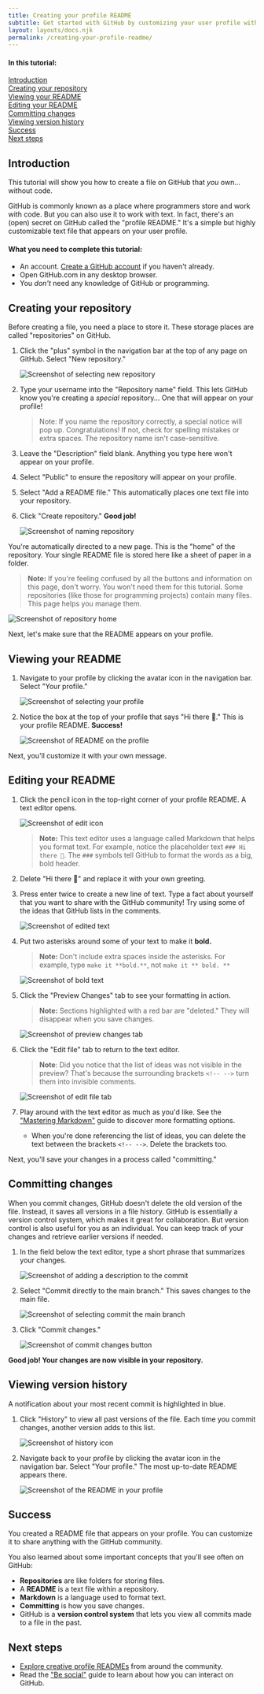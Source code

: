 ```yaml
---
title: Creating your profile README
subtitle: Get started with GitHub by customizing your user profile with a text file. ✏️
layout: layouts/docs.njk
permalink: /creating-your-profile-readme/
---
```


#### In this tutorial:

[Introduction](#introduction)  
[Creating your repository](#creating-your-repository)  
[Viewing your README](#viewing-your-readme)  
[Editing your README](#editing-your-readme)  
[Committing changes](#committing-changes)  
[Viewing version history](#viewing-version-history)  
[Success](#success)  
[Next steps](#next-steps)

## Introduction

This tutorial will show you how to create a file on GitHub that *you* own... without code.

GitHub is commonly known as a place where programmers store and work with code. But you can also use it to work with text. In fact, there's an (open) secret on GitHub called the "profile README." It's a simple but highly customizable text file that appears on your user profile. 
  <!-- Add in when explainer doc is complete > **Note:** To learn more about why non-coders belong on GitHub, see ["What can non-coders do with GitHub?"]() -->

#### What you need to complete this tutorial:

  * An account. [Create a GitHub account](https://github.com/join) if you haven't already.
  * Open GitHub.com in any desktop browser. 
  * You *don't* need any knowledge of GitHub or programming.

## Creating your repository

Before creating a file, you need a place to store it. These storage places are called "repositories" on GitHub.

1. Click the "plus" symbol in the navigation bar at the top of any page on GitHub. Select "New repository."

    ![Screenshot of selecting new repository](images/NewRepo.png)

1. Type your username into the "Repository name" field. This lets GitHub know you're creating a *special* repository... One that will appear on your profile! 

    > Note: If you name the repository correctly, a special notice will pop up. Congratulations! If not, check for spelling mistakes or extra spaces. The repository name isn't case-sensitive.

1. Leave the "Description" field blank. Anything you type here won't appear on your profile. 
1. Select "Public" to ensure the repository will appear on your profile.
1. Select "Add a README file." This automatically places one text file into your repository.
1. Click "Create repository." **Good job!**

    ![Screenshot of naming repository](images/RepoName.png)

You're automatically directed to a new page. This is the "home" of the repository. Your single README file is stored here like a sheet of paper in a folder. 

> **Note:** If you're feeling confused by all the buttons and information on this page, don't worry. You won't need them for this tutorial. Some repositories (like those for programming projects) contain many files. This page helps you manage them.

![Screenshot of repository home](images/RepoHome.png)

Next, let's make sure that the README appears on your profile.

## Viewing your README

1. Navigate to your profile by clicking the avatar icon in the navigation bar. Select "Your profile."

    ![Screenshot of selecting your profile](images/NavProfile.png)

1. Notice the box at the top of your profile that says "Hi there 👋." This is your profile README. **Success!** 

    ![Screenshot of README on the profile](images/PlaceholderProfile.png)

Next, you'll customize it with your own message.

## Editing your README

1. Click the pencil icon in the top-right corner of your profile README. A text editor opens.  
    
    ![Screenshot of edit icon](images/Edit.png)

    > **Note:** This text editor uses a language called Markdown that helps you format text. For example, notice the placeholder text `### Hi there 👋`. The `###` symbols tell GitHub to format the words as a big, bold header.

1. Delete "Hi there 👋" and replace it with your own greeting.

1. Press enter twice to create a new line of text. Type a fact about yourself that you want to share with the GitHub community! Try using some of the ideas that GitHub lists in the comments.

    ![Screenshot of edited text](images/EditText.png)

1. Put two asterisks around some of your text to make it **bold.** 

    > **Note:** Don't include extra spaces inside the asterisks. For example, type `make it **bold.**`, not `make it ** bold. **`

    ![Screenshot of bold text](images/BoldText.png)

1. Click the "Preview Changes" tab to see your formatting in action.

    > **Note:** Sections highlighted with a red bar are "deleted." They will disappear when you save changes.
  
    ![Screenshot of preview changes tab](images/PreviewTab.png)

1. Click the "Edit file" tab to return to the text editor.  

    > **Note**: Did you notice that the list of ideas was not visible in the preview? That's because the surrounding brackets `<!-- -->` turn them into invisible comments.
    
    ![Screenshot of edit file tab](images/EditTab.png)

1. Play around with the text editor as much as you'd like. See the ["Mastering Markdown"](https://guides.github.com/features/mastering-markdown/) guide to discover more formatting options.
    * When you're done referencing the list of ideas, you can delete the text between the brackets `<!-- -->`. Delete the brackets too.

Next, you'll save your changes in a process called "committing."

## Committing changes

When you commit changes, GitHub doesn't delete the old version of the file. Instead, it saves all versions in a file history. GitHub is essentially a version control system, which makes it great for collaboration. But version control is also useful for you as an individual. You can keep track of your changes and retrieve earlier versions if needed.

1. In the field below the text editor, type a short phrase that summarizes your changes. 

    ![Screenshot of adding a description to the commit](images/CommitDescription.png)

1. Select "Commit directly to the main branch." This saves changes to the main file.

    ![Screenshot of selecting commit the main branch](images/CommitMain.png)

1. Click "Commit changes."

    ![Screenshot of commit changes button](images/CommitChanges.png)

**Good job! Your changes are now visible in your repository.**

## Viewing version history 

A notification about your most recent commit is highlighted in blue. 

1. Click "History" to view all past versions of the file. Each time you commit changes, another version adds to this list.

    ![Screenshot of history icon](images/History.png)

1. Navigate back to your profile by clicking the avatar icon in the navigation bar. Select "Your profile." The most up-to-date README appears there. 

    ![Screenshot of the README in your profile](images/FinalProfile.png)

## Success 

You created a README file that appears on your profile. You can customize it to share anything with the GitHub community.

You also learned about some important concepts that you'll see often on GitHub:

  * **Repositories** are like folders for storing files.
  * A **README** is a text file within a repository.
  * **Markdown** is a language used to format text.
  * **Committing** is how you save changes.
  * GitHub is a **version control system** that lets you view all commits made to a file in the past.

## Next steps

* [Explore creative profile READMEs](https://awesomegithubprofile.tech/) from around the community.
* Read the ["Be social"](https://docs.github.com/en/github/getting-started-with-github/be-social#watching-a-repository) guide to learn about how you can interact on GitHub.
